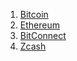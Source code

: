 1.  [Bitcoin](bitcoin.md)
2.  [Ethereum](ethereum.md)
3. [BitConnect](bitconnect.md)
4. [Zcash](zcash.md)
